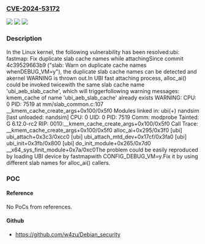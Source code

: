 ### [CVE-2024-53172](https://cve.mitre.org/cgi-bin/cvename.cgi?name=CVE-2024-53172)
![](https://img.shields.io/static/v1?label=Product&message=Linux&color=blue)
![](https://img.shields.io/static/v1?label=Version&message=d2158f69a7d469c21c37f7028c18aa8c54707de3%3C%20ef52b7191ac41e68b1bf070d00c5b04ed16e4920%20&color=brighgreen)
![](https://img.shields.io/static/v1?label=Vulnerability&message=n%2Fa&color=brighgreen)

### Description

In the Linux kernel, the following vulnerability has been resolved:ubi: fastmap: Fix duplicate slab cache names while attachingSince commit 4c39529663b9 ("slab: Warn on duplicate cache names whenDEBUG_VM=y"), the duplicate slab cache names can be detected and akernel WARNING is thrown out.In UBI fast attaching process, alloc_ai() could be invoked twicewith the same slab cache name 'ubi_aeb_slab_cache', which will triggerfollowing warning messages: kmem_cache of name 'ubi_aeb_slab_cache' already exists WARNING: CPU: 0 PID: 7519 at mm/slab_common.c:107          __kmem_cache_create_args+0x100/0x5f0 Modules linked in: ubi(+) nandsim [last unloaded: nandsim] CPU: 0 UID: 0 PID: 7519 Comm: modprobe Tainted: G 6.12.0-rc2 RIP: 0010:__kmem_cache_create_args+0x100/0x5f0 Call Trace:   __kmem_cache_create_args+0x100/0x5f0   alloc_ai+0x295/0x3f0 [ubi]   ubi_attach+0x3c3/0xcc0 [ubi]   ubi_attach_mtd_dev+0x17cf/0x3fa0 [ubi]   ubi_init+0x3fb/0x800 [ubi]   do_init_module+0x265/0x7d0   __x64_sys_finit_module+0x7a/0xc0The problem could be easily reproduced by loading UBI device by fastmapwith CONFIG_DEBUG_VM=y.Fix it by using different slab names for alloc_ai() callers.

### POC

#### Reference
No PoCs from references.

#### Github
- https://github.com/w4zu/Debian_security

